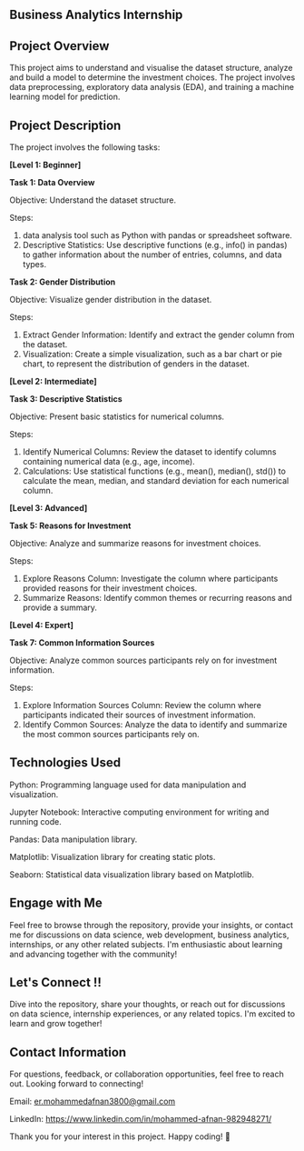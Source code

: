 ## Business Analytics Internship

## Project Overview
This project aims to understand and visualise the dataset structure, analyze and build a model to determine the investment choices. The project involves data preprocessing, exploratory data analysis (EDA), and training a machine learning model for prediction.

## Project Description
The project involves the following tasks:

**[Level 1: Beginner]**

**Task 1: Data Overview**

Objective: Understand the dataset structure.

Steps:
1. data analysis tool such as Python with pandas or spreadsheet software.
2. Descriptive Statistics: Use descriptive functions (e.g., info() in pandas) to gather information about the number of entries, columns, and data types.

**Task 2: Gender Distribution**

Objective: Visualize gender distribution in the dataset.

Steps:
1. Extract Gender Information: Identify and extract the gender column from the dataset.
2. Visualization: Create a simple visualization, such as a bar chart or pie chart, to represent the distribution of genders in the dataset.


**[Level 2: Intermediate]**

**Task 3: Descriptive Statistics**

Objective: Present basic statistics for numerical columns.

Steps:
1. Identify Numerical Columns: Review the dataset to identify columns containing numerical data (e.g., age, income).
2. Calculations: Use statistical functions (e.g., mean(), median(), std()) to calculate the mean, median, and standard deviation for each numerical column.


**[Level 3: Advanced]**

**Task 5: Reasons for Investment**

Objective: Analyze and summarize reasons for investment choices.

Steps:
1. Explore Reasons Column: Investigate the column where participants provided reasons for their investment choices.
2. Summarize Reasons: Identify common themes or recurring reasons and provide a summary.


**[Level 4: Expert]**

**Task 7: Common Information Sources**

Objective: Analyze common sources participants rely on for investment information.

Steps:
1. Explore Information Sources Column: Review the column where participants indicated their sources of investment information.
2. Identify Common Sources: Analyze the data to identify and summarize the most common sources participants rely on.

## Technologies Used
Python: Programming language used for data manipulation and visualization.

Jupyter Notebook: Interactive computing environment for writing and running code.

Pandas: Data manipulation library.

Matplotlib: Visualization library for creating static plots.

Seaborn: Statistical data visualization library based on Matplotlib.

## Engage with Me
Feel free to browse through the repository, provide your insights, or contact me for discussions on data science, web development, business analytics, internships, or any other related subjects. I'm enthusiastic about learning and advancing together with the community!

## Let's Connect !!
Dive into the repository, share your thoughts, or reach out for discussions on data science, internship experiences, or any related topics. I'm excited to learn and grow together!

## Contact Information
For questions, feedback, or collaboration opportunities, feel free to reach out. Looking forward to connecting!

Email: er.mohammedafnan3800@gmail.com

LinkedIn: https://www.linkedin.com/in/mohammed-afnan-982948271/

Thank you for your interest in this project. Happy coding! 🚀

